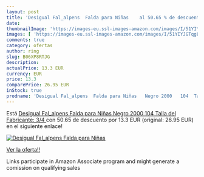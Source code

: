 ```yaml
---
layout: post
title: 'Desigual Fal_alpens  Falda para Niñas    al 50.65 % de descuento'
date: 
thumbnailImage: 'https://images-eu.ssl-images-amazon.com/images/I/51YIYJGTqgL._SL200_.jpg'
images: [ 'https://images-eu.ssl-images-amazon.com/images/I/51YIYJGTqgL._SL200_.jpg' ]
comments: true
category: ofertas
author: ring
slug: B06XP8RTJG
description:
actualPrice: 13.3 EUR
currency: EUR
price: 13.3
comparePrice: 26.95 EUR
inStock: true
prodname: 'Desigual Fal_alpens  Falda para Niñas   Negro 2000   104  Talla del Fabricante: 3/4 '
---
```


Está [Desigual Fal_alpens  Falda para Niñas   Negro 2000   104  Talla del Fabricante: 3/4 ](https://www.amazon.es/dp/B06XP8RTJG/?tag=tolees-21) con 50.65 de descuento por 13.3 EUR (original: 26.95 EUR) en el siguiente enlace!

[![Desigual Fal_alpens  Falda para Niñas   ](https://images-eu.ssl-images-amazon.com/images/I/51YIYJGTqgL._SL200_.jpg)](https://www.amazon.es/dp/B06XP8RTJG/?tag=tolees-21)

[Ver la oferta!!](https://www.amazon.es/dp/B06XP8RTJG/?tag=tolees-21)

Links participate in Amazon Associate program and might generate a comission on qualifying sales



